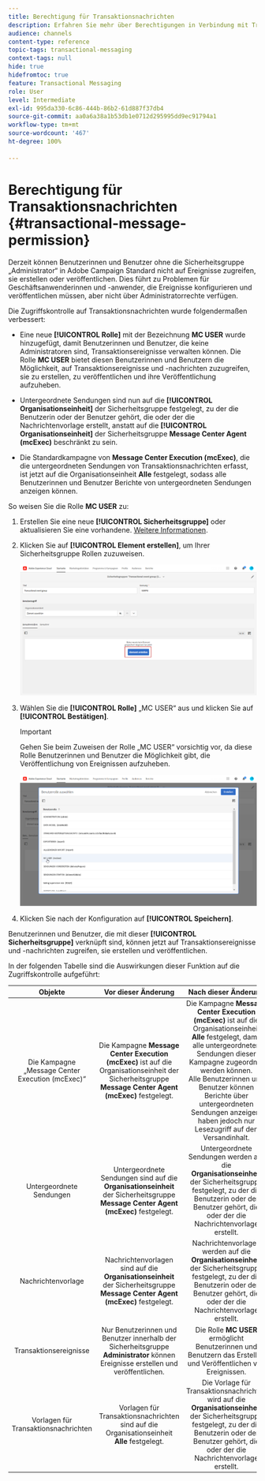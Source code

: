 ```yaml
---
title: Berechtigung für Transaktionsnachrichten
description: Erfahren Sie mehr über Berechtigungen in Verbindung mit Transaktionsereignissen.
audience: channels
content-type: reference
topic-tags: transactional-messaging
context-tags: null
hide: true
hidefromtoc: true
feature: Transactional Messaging
role: User
level: Intermediate
exl-id: 995da330-6c86-444b-86b2-61d887f37db4
source-git-commit: aa0a6a38a1b53db1e0712d295995dd9ec91794a1
workflow-type: tm+mt
source-wordcount: '467'
ht-degree: 100%

---
```


# Berechtigung für Transaktionsnachrichten {#transactional-message-permission}

Derzeit können Benutzerinnen und Benutzer ohne die Sicherheitsgruppe „Administrator“ in Adobe Campaign Standard nicht auf Ereignisse zugreifen, sie erstellen oder veröffentlichen. Dies führt zu Problemen für Geschäftsanwenderinnen und -anwender, die Ereignisse konfigurieren und veröffentlichen müssen, aber nicht über Administratorrechte verfügen.

Die Zugriffskontrolle auf Transaktionsnachrichten wurde folgendermaßen verbessert:

* Eine neue **[!UICONTROL Rolle]** mit der Bezeichnung **MC USER** wurde hinzugefügt, damit Benutzerinnen und Benutzer, die keine Administratoren sind, Transaktionsereignisse verwalten können. Die Rolle **MC USER** bietet diesen Benutzerinnen und Benutzern die Möglichkeit, auf Transaktionsereignisse und -nachrichten zuzugreifen, sie zu erstellen, zu veröffentlichen und ihre Veröffentlichung aufzuheben.

* Untergeordnete Sendungen sind nun auf die **[!UICONTROL Organisationseinheit]** der Sicherheitsgruppe festgelegt, zu der die Benutzerin oder der Benutzer gehört, die oder der die Nachrichtenvorlage erstellt, anstatt auf die **[!UICONTROL Organisationseinheit]** der Sicherheitsgruppe **Message Center Agent (mcExec)** beschränkt zu sein.

* Die Standardkampagne von **Message Center Execution (mcExec)**, die die untergeordneten Sendungen von Transaktionsnachrichten erfasst, ist jetzt auf die Organisationseinheit **Alle** festgelegt, sodass alle Benutzerinnen und Benutzer Berichte von untergeordneten Sendungen anzeigen können.

So weisen Sie die Rolle **MC USER** zu:

1. Erstellen Sie eine neue **[!UICONTROL Sicherheitsgruppe]** oder aktualisieren Sie eine vorhandene. [Weitere Informationen](../../administration/using/managing-groups-and-users.md).

1. Klicken Sie auf **[!UICONTROL Element erstellen]**, um Ihrer Sicherheitsgruppe Rollen zuzuweisen.

   ![](assets/event_access_1.png)

1. Wählen Sie die **[!UICONTROL Rolle]** „MC USER“ aus und klicken Sie auf **[!UICONTROL Bestätigen]**.

   >[!IMPORTANT]
   >
   > Gehen Sie beim Zuweisen der Rolle „MC USER“ vorsichtig vor, da diese Rolle Benutzerinnen und Benutzer die Möglichkeit gibt, die Veröffentlichung von Ereignissen aufzuheben.

   ![](assets/event_access_2.png)

1. Klicken Sie nach der Konfiguration auf **[!UICONTROL Speichern]**.

Benutzerinnen und Benutzer, die mit dieser **[!UICONTROL Sicherheitsgruppe]** verknüpft sind, können jetzt auf Transaktionsereignisse und -nachrichten zugreifen, sie erstellen und veröffentlichen.

In der folgenden Tabelle sind die Auswirkungen dieser Funktion auf die Zugriffskontrolle aufgeführt:

| Objekte | Vor dieser Änderung | Nach dieser Änderung |
|:-: | :--: | :-:|
| Die Kampagne „Message Center Execution (mcExec)“ | Die Kampagne **Message Center Execution (mcExec)** ist auf die Organisationseinheit der Sicherheitsgruppe **Message Center Agent (mcExec)** festgelegt. | Die Kampagne **Message Center Execution (mcExec)** ist auf die Organisationseinheit **Alle** festgelegt, damit alle untergeordneten Sendungen dieser Kampagne zugeordnet werden können.</br> Alle Benutzerinnen und Benutzer können Berichte über untergeordneten Sendungen anzeigen, haben jedoch nur Lesezugriff auf den Versandinhalt. |
| Untergeordnete Sendungen | Untergeordnete Sendungen sind auf die **Organisationseinheit** der Sicherheitsgruppe **Message Center Agent (mcExec)** festgelegt. | Untergeordnete Sendungen werden auf die **Organisationseinheit** der Sicherheitsgruppe festgelegt, zu der die Benutzerin oder der Benutzer gehört, die oder der die Nachrichtenvorlage erstellt. |
| Nachrichtenvorlage | Nachrichtenvorlagen sind auf die **Organisationseinheit** der Sicherheitsgruppe **Message Center Agent (mcExec)** festgelegt. | Nachrichtenvorlagen werden auf die **Organisationseinheit** der Sicherheitsgruppe festgelegt, zu der die Benutzerin oder der Benutzer gehört, die oder der die Nachrichtenvorlage erstellt. |
| Transaktionsereignisse | Nur Benutzerinnen und Benutzer innerhalb der Sicherheitsgruppe **Administrator** können Ereignisse erstellen und veröffentlichen. | Die Rolle **MC USER** ermöglicht Benutzerinnen und Benutzern das Erstellen und Veröffentlichen von Ereignissen. |
| Vorlagen für Transaktionsnachrichten | Vorlagen für Transaktionsnachrichten sind auf die Organisationseinheit **Alle** festgelegt. | Die Vorlage für Transaktionsnachrichten wird auf die **Organisationseinheit** der Sicherheitsgruppe festgelegt, zu der die Benutzerin oder der Benutzer gehört, die oder der die Nachrichtenvorlage erstellt. |
